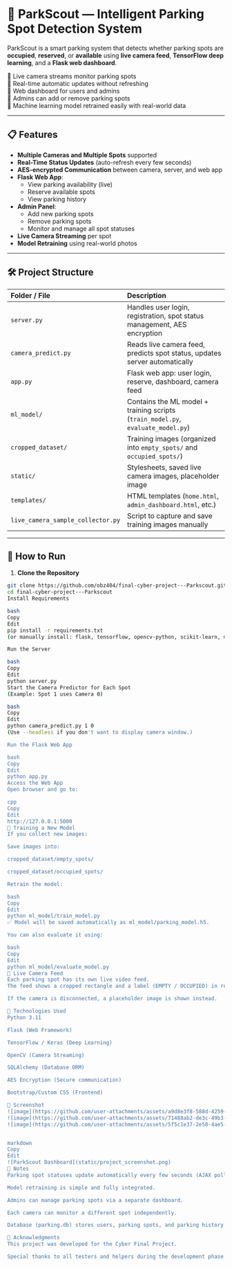 # 🚗 ParkScout — Intelligent Parking Spot Detection System

ParkScout is a smart parking system that detects whether parking spots are **occupied**, **reserved**, or **available** using **live camera feed**, **TensorFlow deep learning**, and a **Flask web dashboard**.

🔵 Live camera streams monitor parking spots  
🔵 Real-time automatic updates without refreshing  
🔵 Web dashboard for users and admins  
🔵 Admins can add or remove parking spots  
🔵 Machine learning model retrained easily with real-world data

---

## 📋 Features

- **Multiple Cameras and Multiple Spots** supported
- **Real-Time Status Updates** (auto-refresh every few seconds)
- **AES-encrypted Communication** between camera, server, and web app
- **Flask Web App**:
  - View parking availability (live)
  - Reserve available spots
  - View parking history
- **Admin Panel**:
  - Add new parking spots
  - Remove parking spots
  - Monitor and manage all spot statuses
- **Live Camera Streaming** per spot
- **Model Retraining** using real-world photos

---

## 🛠 Project Structure

| Folder / File | Description |
|:--------------|:------------|
| `server.py` | Handles user login, registration, spot status management, AES encryption |
| `camera_predict.py` | Reads live camera feed, predicts spot status, updates server automatically |
| `app.py` | Flask web app: user login, reserve, dashboard, camera feed |
| `ml_model/` | Contains the ML model + training scripts (`train_model.py`, `evaluate_model.py`) |
| `cropped_dataset/` | Training images (organized into `empty_spots/` and `occupied_spots/`) |
| `static/` | Stylesheets, saved live camera images, placeholder image |
| `templates/` | HTML templates (`home.html`, `admin_dashboard.html`, etc.) |
| `live_camera_sample_collector.py` | Script to capture and save training images manually |

---

## 🚀 How to Run

1. **Clone the Repository**  
```bash
git clone https://github.com/obz404/final-cyber-project---Parkscout.git
cd final-cyber-project---Parkscout
Install Requirements

bash
Copy
Edit
pip install -r requirements.txt
(or manually install: flask, tensorflow, opencv-python, scikit-learn, matplotlib, sqlalchemy, Werkzeug)

Run the Server

bash
Copy
Edit
python server.py
Start the Camera Predictor for Each Spot
(Example: Spot 1 uses Camera 0)

bash
Copy
Edit
python camera_predict.py 1 0
(Use --headless if you don't want to display camera window.)

Run the Flask Web App

bash
Copy
Edit
python app.py
Access the Web App
Open browser and go to:

cpp
Copy
Edit
http://127.0.0.1:5000
🧠 Training a New Model
If you collect new images:

Save images into:

cropped_dataset/empty_spots/

cropped_dataset/occupied_spots/

Retrain the model:

bash
Copy
Edit
python ml_model/train_model.py
✅ Model will be saved automatically as ml_model/parking_model.h5.

You can also evaluate it using:

bash
Copy
Edit
python ml_model/evaluate_model.py
🎥 Live Camera Feed
Each parking spot has its own live video feed.
The feed shows a cropped rectangle and a label (EMPTY / OCCUPIED) in real-time.

If the camera is disconnected, a placeholder image is shown instead.

🎯 Technologies Used
Python 3.11

Flask (Web Framework)

TensorFlow / Keras (Deep Learning)

OpenCV (Camera Streaming)

SQLAlchemy (Database ORM)

AES Encryption (Secure communication)

Bootstrap/Custom CSS (Frontend)

📸 Screenshot
![image](https://github.com/user-attachments/assets/a9d8e3f8-588d-4259-8d11-89d96132fd82)
![image](https://github.com/user-attachments/assets/71488ab2-de3c-49b3-8314-09d8b05a10f5)
![image](https://github.com/user-attachments/assets/5f5c1e37-2e50-4ae5-814d-0312eb4b3e20)


markdown
Copy
Edit
![ParkScout Dashboard](static/project_screenshot.png)
📢 Notes
Parking spot statuses update automatically every few seconds (AJAX polling).

Model retraining is simple and fully integrated.

Admins can manage parking spots via a separate dashboard.

Each camera can monitor a different spot independently.

Database (parking.db) stores users, parking spots, and parking history.

🤝 Acknowledgments
This project was developed for the Cyber Final Project.

Special thanks to all testers and helpers during the development phase!
